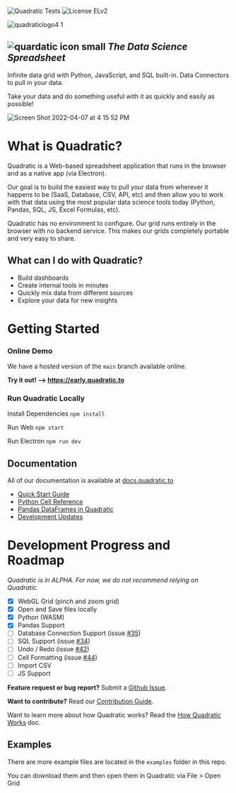![Quadratic Tests](https://github.com/quadratichq/quadratic/actions/workflows/main.yml/badge.svg) ![License ELv2](https://user-images.githubusercontent.com/3479421/162047443-5469b5a7-43e9-4c23-a2fa-3f9e5b2ecfaf.svg)


![quadraticlogo4 1](https://user-images.githubusercontent.com/3479421/162037216-2fea1620-2310-4cfa-96fb-31299195e3a9.png)

![quardatic icon small](https://user-images.githubusercontent.com/3479421/162039117-02f85f2c-e382-4ed8-ac39-64efab17a144.svg)  **_The Data Science Spreadsheet_**
----

Infinite data grid with Python, JavaScript, and SQL built-in. Data Connectors to pull in your data.

Take your data and do something useful with it as quickly and easily as possible!

![Screen Shot 2022-04-07 at 4 15 52 PM](https://user-images.githubusercontent.com/3479421/162328478-198f27d1-4ab8-4334-8420-b082e68edefc.png)

# What is Quadratic?

Quadratic is a Web-based spreadsheet application that runs in the browser and as a native app (via Electron). 

Our goal is to build the easiest way to pull your data from wherever it happens to be (SaaS, Database, CSV, API, etc) and then allow you to work with that data using the most popular data science tools today (Python, Pandas, SQL, JS, Excel Formulas, etc). 

Quadratic has no environment to configure. Our grid runs entirely in the browser with no backend service. This makes our grids completely portable and very easy to share.

## What can I do with Quadratic?
- Build dashboards
- Create internal tools in minutes
- Quickly mix data from different sources
- Explore your data for new insights

# Getting Started

### Online Demo

We have a hosted version of the `main` branch available online. 

**Try it out! --> https://early.quadratic.to**

### Run Quadratic Locally

Install Dependencies `npm install`

Run Web `npm start`

Run Electron `npm run dev`

## Documentation

All of our documentation is available at [docs.quadratic.to](https://docs.quadratic.to)
- [Quick Start Guide](https://docs.quadratic.to/quick-start)
- [Python Cell Reference](https://docs.quadratic.to/reference/python-cell-reference)
- [Pandas DataFrames in Quadratic](https://docs.quadratic.to/reference/python-cell-reference/pandas-dataframe)
- [Development Updates](https://docs.quadratic.to/development-updates)

# Development Progress and Roadmap

_Quadratic is in ALPHA. For now, we do not recommend relying on Quadratic._

- [x] WebGL Grid (pinch and zoom grid)
- [x] Open and Save files locally
- [x] Python (WASM)
- [x] Pandas Support
- [ ] Database Connection Support (issue [#35](https://github.com/quadratichq/quadratic/issues/35))
- [ ] SQL Support (issue [#34](https://github.com/quadratichq/quadratic/issues/34))
- [ ] Undo / Redo (issue [#42](https://github.com/quadratichq/quadratic/issues/42))
- [ ] Cell Formatting (issue [#44](https://github.com/quadratichq/quadratic/issues/44))
- [ ] Import CSV
- [ ] JS Support

**Feature request or bug report?** Submit a [Github Issue](https://github.com/quadratichq/quadratic/issues/new/choose/).

**Want to contribute?** Read our [Contribution Guide](./CONTRIBUTING.md).

Want to learn more about how Quadratic works? Read the [How Quadratic Works](./docs/how_quadratic_works.md) doc.

## Examples

There are more example files are located in the `examples` folder in this repo.

You can download them and then open them in Quadratic via File > Open Grid
